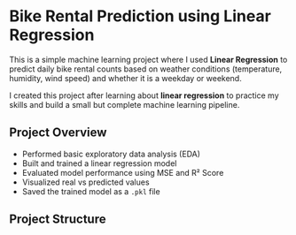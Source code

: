 # Bike Rental Prediction using Linear Regression

This is a simple machine learning project where I used **Linear Regression** to predict daily bike rental counts based on weather conditions (temperature, humidity, wind speed) and whether it is a weekday or weekend.

I created this project after learning about **linear regression** to practice my skills and build a small but complete machine learning pipeline.

## Project Overview

- Performed basic exploratory data analysis (EDA)
- Built and trained a linear regression model
- Evaluated model performance using MSE and R² Score
- Visualized real vs predicted values
- Saved the trained model as a `.pkl` file

## Project Structure

